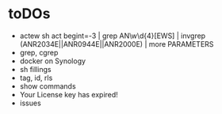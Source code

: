 # toDOs

- actew  sh act begint=-3 | grep AN\w\d{4}[EWS] | invgrep (ANR2034E||ANR0944E||ANR2000E) | more PARAMETERS
- grep, cgrep
- docker on Synology
- sh fillings
- tag, id, rls
- show commands
- Your License key has expired!
- issues